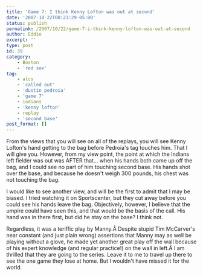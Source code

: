 ```yaml
---
title: 'Game 7: I think Kenny Lofton was out at second'
date: '2007-10-22T00:23:29-05:00'
status: publish
permalink: /2007/10/22/game-7-i-think-kenny-lofton-was-out-at-second
author: Eddie
excerpt: ''
type: post
id: 39
category:
    - Boston
    - 'red sox'
tag:
    - alcs
    - 'called out'
    - 'dustin pedroia'
    - 'game 7'
    - indians
    - 'kenny lofton'
    - replay
    - 'second base'
post_format: []
---
```

From the views that you will see on all of the replays, you will see Kenny Lofton's hand getting to the bag before Pedroia's tag touches him. That I will give you. However, from my view point, the point at which the Indians left fielder was out was AFTER that... when his hands both came up off the bag, and I could see no part of him touching second base. His hands shot over the base, and because he doesn't weigh 300 pounds, his chest was not touching the bag.

I would like to see another view, and will be the first to admit that I may be biased. I tried watching it on Sportscenter, but they cut away before you could see his hands leave the bag. Objectively, however, I believe that the umpire could have seen this, and that would be the basis of the call. His hand was in there first, but did he stay on the base? I think not.

Regardless, it was a teriffic play by Manny.Â Despite stupid Tim McCarver's near constant (and just plain wrong) assertions that Manny may as well be playing without a glove, he made yet another great play off the wall because of his expert knowledge (and regular practice!) on the wall in left.Â I am thrilled that they are going to the series. Leave it to me to travel up there to see the one game they lose at home. But I wouldn't have missed it for the world.